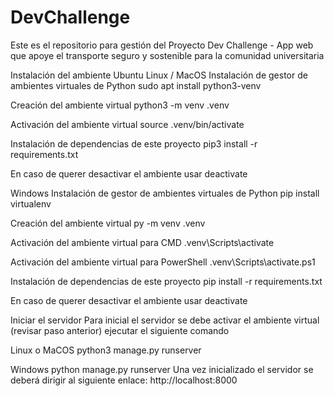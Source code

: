 # DevChallenge
Este es el repositorio para gestión del Proyecto Dev Challenge - App web que apoye el transporte seguro y sostenible para la comunidad universitaria

Instalación del ambiente
Ubuntu Linux / MacOS
Instalación de gestor de ambientes virtuales de Python
sudo apt install python3-venv

Creación del ambiente virtual
python3 -m venv .venv

Activación del ambiente virtual
source .venv/bin/activate

Instalación de dependencias de este proyecto
pip3 install -r requirements.txt

En caso de querer desactivar el ambiente usar
deactivate


Windows
Instalación de gestor de ambientes virtuales de Python
pip install virtualenv

Creación del ambiente virtual
py -m venv .venv

Activación del ambiente virtual para CMD
.venv\Scripts\activate

Activación del ambiente virtual para PowerShell
.venv\Scripts\activate.ps1

Instalación de dependencias de este proyecto
pip install -r requirements.txt

En caso de querer desactivar el ambiente usar
deactivate

Iniciar el servidor
Para inicial el servidor se debe activar el ambiente virtual (revisar paso anterior) ejecutar el siguiente comando

Linux o MaCOS
python3 manage.py runserver

Windows
python manage.py runserver
Una vez inicializado el servidor se deberá dirigir al siguiente enlace: http://localhost:8000
